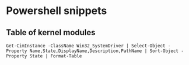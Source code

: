 # Powershell snippets


## Table of kernel modules 
```
Get-CimInstance -ClassName Win32_SystemDriver | Select-Object -Property Name,State,DisplayName,Description,PathName | Sort-Object -Property State | Format-Table
```